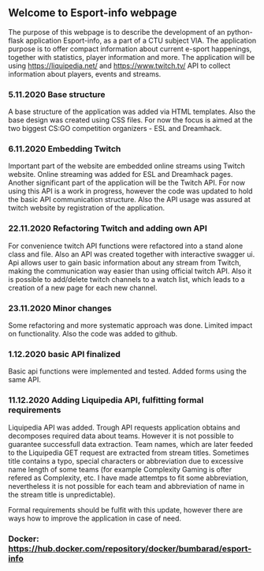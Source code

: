 ## Welcome to Esport-info webpage

The purpose of this webpage is to describe the development of an python-flask application Esport-info, as a part of a CTU subject VIA.
The application purpose is to offer compact information about current e-sport happenings, together with statistics, player information and more. The application will be using https://liquipedia.net/ and https://www.twitch.tv/ API to collect information about players, events and streams.


### 5.11.2020 Base structure

A base structure of the application was added via HTML templates. Also the base design was created using CSS files. For now the focus is aimed at the two biggest CS:GO competition organizers - ESL and Dreamhack.


### 6.11.2020 Embedding Twitch

Important part of the website are embedded online streams using Twitch website. Online streaming was added for ESL and Dreamhack pages. Another significant part of the application will be the Twitch API. For now using this API is a work in progress, however the code was updated to hold the basic API communication structure. Also the API usage was assured at twitch website by registration of the application.


### 22.11.2020 Refactoring Twitch and adding own API

For convenience twitch API functions were refactored into a stand alone class and file. Also an API was created together with interactive swagger ui. Api allows user to gain basic information about any stream from Twitch, making the communication way easier than using official twitch API. Also it is possible to add/delete twitch channels to a watch list, which leads to a creation of a new page for each new channel.


### 23.11.2020 Minor changes

Some refactoring and more systematic approach was done. Limited impact on functionality. Also the code was added to github.

### 1.12.2020 basic API finalized

Basic api functions were implemented and tested. Added forms using the same API.

### 11.12.2020 Adding Liquipedia API, fulfitting formal requirements 

Liquipedia API was added. Trough API requests application obtains and decomposes required data about teams. However it is not possible to guarantee successfull data extraction. Team names, which are later feeded to the Liquipedia GET request are extracted from stream titles. Sometimes title contains a typo, special characters or abbreviation due to excessive name length of some teams (for example Complexity Gaming is ofter refered as Complexity, etc. I have made attemtps to fit some abbreviation, nevertheless it is not possible for each team and abbreviation of name in the stream title is unpredictable).

Formal requirements should be fulfit with this update, however there are ways how to improve the application in case of need.

### Docker: https://hub.docker.com/repository/docker/bumbarad/esport-info



